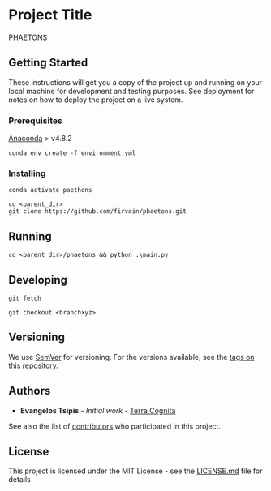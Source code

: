 # Project Title

PHAETONS

## Getting Started

These instructions will get you a copy of the project up and running on your local machine for development and testing purposes. See deployment for notes on how to deploy the project on a live system.

### Prerequisites
[Anaconda](https://www.anaconda.com/distribution/) > v4.8.2
```
conda env create -f environment.yml
```

### Installing

```
conda activate paethons
```

```
cd <parent_dir>
git clone https://github.com/firvain/phaetons.git
```


## Running
```
cd <parent_dir>/phaetons && python .\main.py
```
## Developing
```
git fetch

git checkout <branchxyz>
```
## Versioning

We use [SemVer](http://semver.org/) for versioning. For the versions available, see the [tags on this repository](https://github.com/firvain/phaetons/tags).

## Authors

* **Evangelos Tsipis** - *Initial work* - [Terra Cognita](https://github.com/firvain)

See also the list of [contributors](https://github.com/your/project/contributors) who participated in this project.

## License

This project is licensed under the MIT License - see the [LICENSE.md](LICENSE.md) file for details
